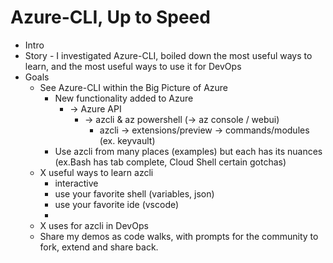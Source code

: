 # Azure-CLI, Up to Speed
- Intro
- Story - I investigated Azure-CLI, boiled down the most useful ways to learn, and the most useful ways to use it for DevOps
- Goals
  - See Azure-CLI within the Big Picture of Azure
    - New functionality added to Azure
      - -> Azure API 
        - -> azcli & az powershell (-> az console / webui)
          - azcli -> extensions/preview -> commands/modules (ex. keyvault)
    - Use azcli from many places (examples) but each has its nuances (ex.Bash has tab complete, Cloud Shell certain gotchas)
  - X useful ways to learn azcli
    - interactive
    - use your favorite shell (variables, json)
    - use your favorite ide (vscode)
    - 
  - X uses for azcli in DevOps
  - Share my demos as code walks, with prompts for the community to fork, extend and share back.
